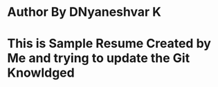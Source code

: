 # Author By DNyaneshvar K
# This is Sample Resume Created by Me and trying to update the Git Knowldged 
